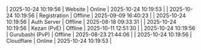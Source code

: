 | 2025-10-24 10:19:56 | Website | Online | 2025-10-24 10:19:53 |
| 2025-10-24 10:19:56 | Registration | Offline | 2025-09-09 16:40:23 |
| 2025-10-24 10:19:56 | Auth Server | Offline | 2025-08-18 09:33:31 |
| 2025-10-24 10:19:56 | Kezan (PvE) | Offline | 2025-10-11 12:51:30 |
| 2025-10-24 10:19:56 | Gurubashi (PvP) | Offline | 2025-08-23 21:44:06 |
| 2025-10-24 10:19:56 | Cloudflare | Online | 2025-10-24 10:19:53 |

